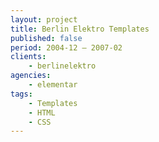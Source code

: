 ```yaml
---
layout: project
title: Berlin Elektro Templates
published: false
period: 2004-12 – 2007-02
clients:
    - berlinelektro
agencies:
    - elementar
tags:
    - Templates
    - HTML
    - CSS
---
```

